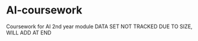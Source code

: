 # AI-coursework
Coursework for AI 2nd year module
DATA SET NOT TRACKED DUE TO SIZE, WILL ADD AT END
